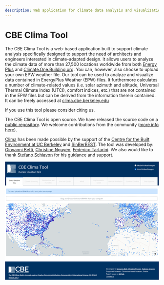 ```yaml
---
description: Web application for climate data analysis and visualization
---
```


# CBE Clima Tool

The CBE Clima Tool is a web-based application built to support climate analysis specifically designed to support the need of architects and engineers interested in climate-adapted design. It allows users to analyze the climate data of more than 27,500 locations worldwide from both [Energy Plus](https://energyplus.net/weather) and [Climate.One.Building.org](http://climate.onebuilding.org/). You can, however, also choose to upload your own EPW weather file. Our tool can be used to analyze and visualize data contained in EnergyPlus Weather \(EPW\) files. It furthermore calculates a number of climate-related values \(i.e. solar azimuth and altitude, Universal Thermal Climate Index \(UTCI\), comfort indices, etc.\) that are not contained in the EPW files but can be derived from the information therein contained. It can be freely accessed at [clima.cbe.berkeley.edu](http://clima.cbe.berkeley.edu)

If you use this tool please consider citing us.

The CBE Clima Tool is open source. We have released the source code on a [public repository](https://github.com/CenterForTheBuiltEnvironment/clima). We welcome contributions from the community \([more info here](contributing/contributing.md)\).

[Clima](https://clima.cbe.berkeley.edu/) has been made possible by the support of the [Centre for the Built Environment at UC Berkeley](https://cbe.berkeley.edu/) and [SinBerBEST](https://sinberbest.berkeley.edu). The tool was developed by: [Giovanni Betti](https://www.linkedin.com/in/gbetti/), [Christine Nguyen](https://chrlng.github.io/), [Federico Tartarini](https://www.linkedin.com/in/federico-tartarini-3991995b/). We also would like to thank [Stefano Schiavon](https://ced.berkeley.edu/ced/faculty-staff/stefano-schiavon) for his guidance and support.

![CBE Clima Tool Home Page](.gitbook/assets/clima-home.png)

